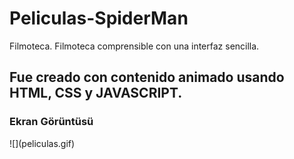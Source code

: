 <h1>Peliculas-SpiderMan</h1>

Filmoteca. Filmoteca comprensible con una interfaz sencilla.

<h2>Fue creado con contenido animado usando HTML, CSS y JAVASCRIPT.</h2>

<h3>Ekran Görüntüsü</h3>
![](peliculas.gif)
